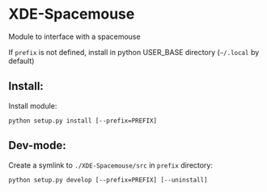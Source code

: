 XDE-Spacemouse
===============

Module to interface with a spacemouse

If `prefix` is not defined, install in python USER_BASE directory (`~/.local` by default)

Install:
---------
Install module:

`python setup.py install [--prefix=PREFIX]`

Dev-mode:
----------------
Create a symlink to `./XDE-Spacemouse/src` in `prefix` directory:

`python setup.py develop [--prefix=PREFIX] [--uninstall]`

